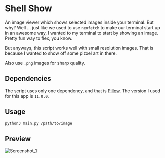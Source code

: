 # Shell Show

An image viewer which shows selected images inside your terminal. But why? Well ... just like we used to use `neofetch` to make our terminal start up in an awesome way, I wanted to my terminal to start by showing an image. Pretty fun way to flex, you know. 

But anyways, this script works well with small resolution images. That is because I wanted to show off some pizxel art in there. 

Also use `.png` images for sharp quality.

## Dependencies

The script uses only one dependency, and that is [Pillow](https://pypi.org/project/pillow/). The version I used for this app is `11.0.0`.

## Usage

```sh
python3 main.py /path/to/image  
```

## Preview

![Screenshot_1](https://github.com/user-attachments/assets/ea4c0993-d3c1-4657-a024-757ab1390af8)
